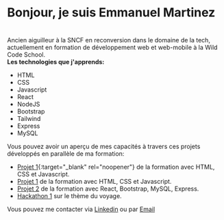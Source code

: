 # Bonjour, je suis Emmanuel Martinez<h1>
Ancien aiguilleur à la SNCF en reconversion dans le domaine de la tech, actuellement en formation de développement web et web-mobile à la Wild Code School.  
**Les technologies que j'apprends:**
  - HTML
  - CSS
  - Javascript
  - React
  - NodeJS
  - Bootstrap
  - Tailwind
  - Express
  - MySQL
  
  Vous pouvez avoir un aperçu de mes capacités à travers ces projets développés en parallèle de ma formation:
  - [Projet 1](https://github.com/WildCodeSchool/2022-09-JS-RMT-JSCREW-TEAM-A){:target="_blank" rel="noopener"} de la formation avec HTML, CSS et Javascript.
  - <a href="https://github.com/WildCodeSchool/2022-09-JS-RMT-JSCREW-TEAM-A" target=”_blank”>Projet 1</a> de la formation avec HTML, CSS et Javascript.
  - <a href="https://github.com/WildCodeSchool/2022-09-JS-RMT-JSCREW-projet2-team1" target=”_blank”>Projet 2</a> de la formation avec React, Bootstrap, MySQL, Express.
  - <a href="https://github.com/vassili45/Hackathon-1" target=”_blank”>Hackathon 1</a> sur le thème du voyage.
  
  Vous pouvez me contacter via <a href="https://www.linkedin.com/in/emmanuel-martinez-b3386a251/">Linkedin</a> ou par [Email](mailto:e.martinez03@reseau.sncf.fr)
  

<!--
**MartinezEmmanuel03/MartinezEmmanuel03** is a ✨ _special_ ✨ repository because its `README.md` (this file) appears on your GitHub profile.

Here are some ideas to get you started:

- 🔭 I’m currently working on ...
- 🌱 I’m currently learning ...
- 👯 I’m looking to collaborate on ...
- 🤔 I’m looking for help with ...
- 💬 Ask me about ...
- 📫 How to reach me: ...
- 😄 Pronouns: ...
- ⚡ Fun fact: ...
-->

